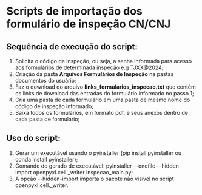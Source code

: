 # Scripts de importação dos formulário de inspeção CN/CNJ

## Sequência de execução do script:
1. Solicita o código de inspeção, ou seja, a senha informada para acesso aos formulários de determinada inspeção e.g TJXX@2024;
2. Criação da pasta **Arquivos Formulários de Inspeção** na pastas documentos do usuário;
3. Faz o download do arquivo **links_formularios_inspecao.txt** que contém os links de download das entradas do formulário informado no passo 1;
4. Cria uma pasta de cada formulário em uma pasta de mesmo nome do código de inspeção informado;
5. Baixa todos os formulários, em formato pdf, e seus anexos dentro de cada pasta de formulário;

## Uso do script:
1. Gerar um executável usando o pyinstaller (pip install pyinstaller ou conda install pyinstaller);
2. Comando do gerado de executável: pyinstaller --onefile --hidden-import openpyxl.cell._writer inspecao_main.py;
3. A opção --hidden-import importa o pacote não visível no script openpyxl.cell._writer.


